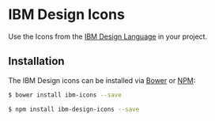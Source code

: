 # IBM Design Icons

Use the Icons from the [IBM Design Language](http://www.ibm.com/design/language/) in your project.

## Installation

The IBM Design icons can be installed via [Bower](http://bower.io/) or [NPM](https://www.npmjs.com/):

```bash
$ bower install ibm-icons --save
```

```bash
$ npm install ibm-design-icons --save
```
